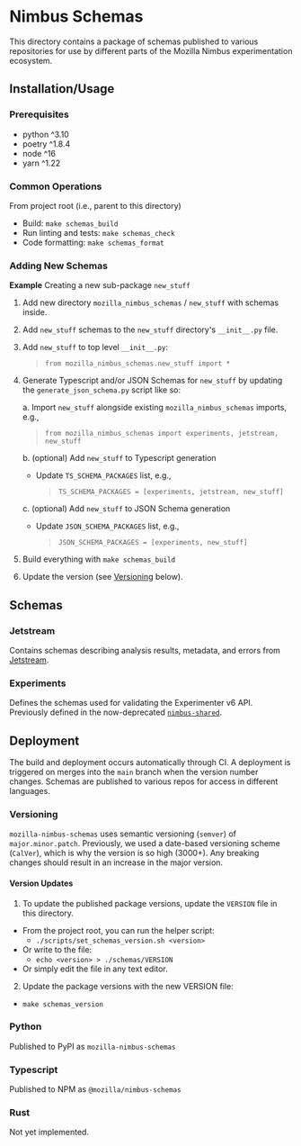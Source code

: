 # Nimbus Schemas

This directory contains a package of schemas published to various repositories for use by different parts of the Mozilla Nimbus experimentation ecosystem.


## Installation/Usage
### Prerequisites
- python ^3.10
- poetry ^1.8.4
- node ^16
- yarn ^1.22

### Common Operations
From project root (i.e., parent to this directory)
- Build: `make schemas_build`
- Run linting and tests: `make schemas_check`
- Code formatting: `make schemas_format`


### Adding New Schemas

**Example**
Creating a new sub-package `new_stuff`
1. Add new directory `mozilla_nimbus_schemas` / `new_stuff` with schemas inside.
1. Add `new_stuff` schemas to the `new_stuff` directory's `__init__.py` file.
1. Add `new_stuff` to top level `__init__.py`:
    >`from mozilla_nimbus_schemas.new_stuff import *`
1. Generate Typescript and/or JSON Schemas for `new_stuff` by updating the `generate_json_schema.py` script like so:
    
    a. Import `new_stuff` alongside existing `mozilla_nimbus_schemas` imports, e.g.,
      >`from mozilla_nimbus_schemas import experiments, jetstream, new_stuff`
  
    b. (optional) Add `new_stuff` to Typescript generation
    * Update `TS_SCHEMA_PACKAGES` list, e.g.,
      >`TS_SCHEMA_PACKAGES = [experiments, jetstream, new_stuff]`

    c. (optional) Add `new_stuff` to JSON Schema generation
    * Update `JSON_SCHEMA_PACKAGES` list, e.g.,
      >`JSON_SCHEMA_PACKAGES = [experiments, new_stuff]`

1. Build everything with `make schemas_build`

1. Update the version (see [Versioning](#versioningversioning) below).

## Schemas
### Jetstream

Contains schemas describing analysis results, metadata, and errors from [Jetstream](https://github.com/mozilla/jetstream).

### Experiments

Defines the schemas used for validating the Experimenter v6 API. Previously defined in the now-deprecated [`nimbus-shared`](https://github.com/mozilla/nimbus-shared).


## Deployment
The build and deployment occurs automatically through CI. A deployment is triggered on merges into the `main` branch when the version number changes. Schemas are published to various repos for access in different languages.

### Versioning
`mozilla-nimbus-schemas` uses semantic versioning (`semver`) of `major.minor.patch`. Previously, we
used a date-based versioning scheme (`CalVer`), which is why the version is so high (3000+). Any
breaking changes should result in an increase in the major version.

#### Version Updates
1. To update the published package versions, update the `VERSION` file in this directory.
  - From the project root, you can run the helper script:
    - `./scripts/set_schemas_version.sh <version>`
  - Or write to the file:
    - `echo <version> > ./schemas/VERSION`
  - Or simply edit the file in any text editor.
2. Update the package versions with the new VERSION file:
  - `make schemas_version`

### Python
Published to PyPI as `mozilla-nimbus-schemas`

### Typescript
Published to NPM as `@mozilla/nimbus-schemas`

### Rust
Not yet implemented.
